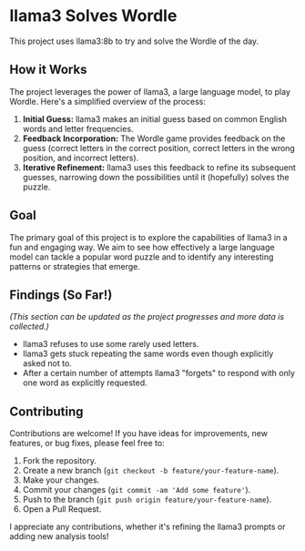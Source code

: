 # llama3 Solves Wordle

This project uses llama3:8b to try and solve the Wordle of the day.

## How it Works

The project leverages the power of llama3, a large language model, to play Wordle. Here's a simplified overview of the process:

1. **Initial Guess:** llama3 makes an initial guess based on common English words and letter frequencies.
2. **Feedback Incorporation:** The Wordle game provides feedback on the guess (correct letters in the correct position, correct letters in the wrong position, and incorrect letters).
3. **Iterative Refinement:** llama3 uses this feedback to refine its subsequent guesses, narrowing down the possibilities until it (hopefully) solves the puzzle.

## Goal

The primary goal of this project is to explore the capabilities of llama3 in a fun and engaging way. We aim to see how effectively a large language model can tackle a popular word puzzle and to identify any interesting patterns or strategies that emerge.

## Findings (So Far!)

*(This section can be updated as the project progresses and more data is collected.)*

* llama3 refuses to use some rarely used letters.
* llama3 gets stuck repeating the same words even though explicitly asked not to.
* After a certain number of attempts llama3 "forgets" to respond with only one word as explicitly requested.

## Contributing

Contributions are welcome! If you have ideas for improvements, new features, or bug fixes, please feel free to:

1.  Fork the repository.
2.  Create a new branch (`git checkout -b feature/your-feature-name`).
3.  Make your changes.
4.  Commit your changes (`git commit -am 'Add some feature'`).
5.  Push to the branch (`git push origin feature/your-feature-name`).
6.  Open a Pull Request.

I appreciate any contributions, whether it's refining the llama3 prompts or adding new analysis tools!
